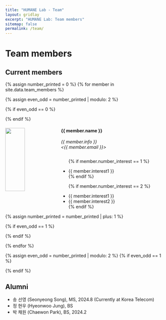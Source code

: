 ```yaml
---
title: "HUMANE Lab - Team"
layout: gridlay
excerpt: "HUMANE Lab: Team members"
sitemap: false
permalink: /team/
---
```


# Team members

## Current members
{% assign number_printed = 0 %}
{% for member in site.data.team_members %}

{% assign even_odd = number_printed | modulo: 2 %}

{% if even_odd == 0 %}
<div class="row">
{% endif %}

<div class="col-sm-6 clearfix">
  <img src="{{ site.url }}{{ site.baseurl }}/images/teampic/{{ member.photo }}" class="img-portrait" width="35%" height="200px" style="float: left" />
  <h4>{{ member.name }}</h4>
  <i>{{ member.info }} <br><{{ member.email }}></i>
    
  <ul style="overflow: hidden">
    
  {% if member.number_interest == 1 %}
  <li> {{ member.interest1 }} </li>
  {% endif %}

  {% if member.number_interest == 2 %}
  <li> {{ member.interest1 }} </li>
  <li> {{ member.interest2 }} </li>
  {% endif %}
    
   </ul>
  
</div>

{% assign number_printed = number_printed | plus: 1 %}

{% if even_odd == 1 %}
</div>
{% endif %}

{% endfor %}

{% assign even_odd = number_printed | modulo: 2 %}
{% if even_odd == 1 %}
</div>
{% endif %}

## Alumni

- 송 선영 (Seonyeong Song), MS, 2024.8 (Currently at Korea Telecom)
- 정 현우 (Hyeonwoo Jung), BS
- 박 채원 (Chaewon Park), BS, 2024.2

